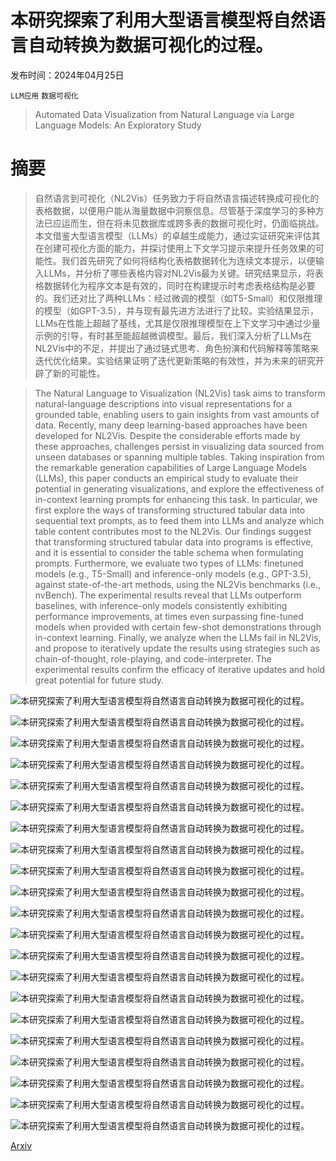 # 本研究探索了利用大型语言模型将自然语言自动转换为数据可视化的过程。

发布时间：2024年04月25日

`LLM应用` `数据可视化`

> Automated Data Visualization from Natural Language via Large Language Models: An Exploratory Study

# 摘要

> 自然语言到可视化（NL2Vis）任务致力于将自然语言描述转换成可视化的表格数据，以便用户能从海量数据中洞察信息。尽管基于深度学习的多种方法已应运而生，但在将未见数据库或跨多表的数据可视化时，仍面临挑战。本文借鉴大型语言模型（LLMs）的卓越生成能力，通过实证研究来评估其在创建可视化方面的能力，并探讨使用上下文学习提示来提升任务效果的可能性。我们首先研究了如何将结构化表格数据转化为连续文本提示，以便输入LLMs，并分析了哪些表格内容对NL2Vis最为关键。研究结果显示，将表格数据转化为程序文本是有效的，同时在构建提示时考虑表格结构是必要的。我们还对比了两种LLMs：经过微调的模型（如T5-Small）和仅限推理的模型（如GPT-3.5），并与现有最先进方法进行了比较。实验结果显示，LLMs在性能上超越了基线，尤其是仅限推理模型在上下文学习中通过少量示例的引导，有时甚至能超越微调模型。最后，我们深入分析了LLMs在NL2Vis中的不足，并提出了通过链式思考、角色扮演和代码解释等策略来迭代优化结果。实验结果证明了迭代更新策略的有效性，并为未来的研究开辟了新的可能性。

> The Natural Language to Visualization (NL2Vis) task aims to transform natural-language descriptions into visual representations for a grounded table, enabling users to gain insights from vast amounts of data. Recently, many deep learning-based approaches have been developed for NL2Vis. Despite the considerable efforts made by these approaches, challenges persist in visualizing data sourced from unseen databases or spanning multiple tables. Taking inspiration from the remarkable generation capabilities of Large Language Models (LLMs), this paper conducts an empirical study to evaluate their potential in generating visualizations, and explore the effectiveness of in-context learning prompts for enhancing this task. In particular, we first explore the ways of transforming structured tabular data into sequential text prompts, as to feed them into LLMs and analyze which table content contributes most to the NL2Vis. Our findings suggest that transforming structured tabular data into programs is effective, and it is essential to consider the table schema when formulating prompts. Furthermore, we evaluate two types of LLMs: finetuned models (e.g., T5-Small) and inference-only models (e.g., GPT-3.5), against state-of-the-art methods, using the NL2Vis benchmarks (i.e., nvBench). The experimental results reveal that LLMs outperform baselines, with inference-only models consistently exhibiting performance improvements, at times even surpassing fine-tuned models when provided with certain few-shot demonstrations through in-context learning. Finally, we analyze when the LLMs fail in NL2Vis, and propose to iteratively update the results using strategies such as chain-of-thought, role-playing, and code-interpreter. The experimental results confirm the efficacy of iterative updates and hold great potential for future study.

![本研究探索了利用大型语言模型将自然语言自动转换为数据可视化的过程。](../../../paper_images/2404.17136/x1.png)

![本研究探索了利用大型语言模型将自然语言自动转换为数据可视化的过程。](../../../paper_images/2404.17136/x2.png)

![本研究探索了利用大型语言模型将自然语言自动转换为数据可视化的过程。](../../../paper_images/2404.17136/x3.png)

![本研究探索了利用大型语言模型将自然语言自动转换为数据可视化的过程。](../../../paper_images/2404.17136/x4.png)

![本研究探索了利用大型语言模型将自然语言自动转换为数据可视化的过程。](../../../paper_images/2404.17136/x5.png)

![本研究探索了利用大型语言模型将自然语言自动转换为数据可视化的过程。](../../../paper_images/2404.17136/x6.png)

![本研究探索了利用大型语言模型将自然语言自动转换为数据可视化的过程。](../../../paper_images/2404.17136/x7.png)

![本研究探索了利用大型语言模型将自然语言自动转换为数据可视化的过程。](../../../paper_images/2404.17136/x8.png)

![本研究探索了利用大型语言模型将自然语言自动转换为数据可视化的过程。](../../../paper_images/2404.17136/x9.png)

![本研究探索了利用大型语言模型将自然语言自动转换为数据可视化的过程。](../../../paper_images/2404.17136/x10.png)

![本研究探索了利用大型语言模型将自然语言自动转换为数据可视化的过程。](../../../paper_images/2404.17136/x11.png)

![本研究探索了利用大型语言模型将自然语言自动转换为数据可视化的过程。](../../../paper_images/2404.17136/x12.png)

![本研究探索了利用大型语言模型将自然语言自动转换为数据可视化的过程。](../../../paper_images/2404.17136/x13.png)

![本研究探索了利用大型语言模型将自然语言自动转换为数据可视化的过程。](../../../paper_images/2404.17136/x14.png)

![本研究探索了利用大型语言模型将自然语言自动转换为数据可视化的过程。](../../../paper_images/2404.17136/x15.png)

![本研究探索了利用大型语言模型将自然语言自动转换为数据可视化的过程。](../../../paper_images/2404.17136/x16.png)

![本研究探索了利用大型语言模型将自然语言自动转换为数据可视化的过程。](../../../paper_images/2404.17136/x17.png)

![本研究探索了利用大型语言模型将自然语言自动转换为数据可视化的过程。](../../../paper_images/2404.17136/x18.png)

![本研究探索了利用大型语言模型将自然语言自动转换为数据可视化的过程。](../../../paper_images/2404.17136/x19.png)

![本研究探索了利用大型语言模型将自然语言自动转换为数据可视化的过程。](../../../paper_images/2404.17136/x20.png)

![本研究探索了利用大型语言模型将自然语言自动转换为数据可视化的过程。](../../../paper_images/2404.17136/x21.png)

[Arxiv](https://arxiv.org/abs/2404.17136)